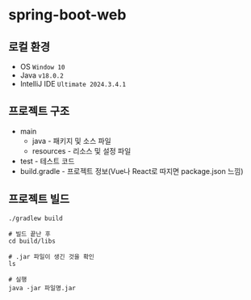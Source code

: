 # spring-boot-web

## 로컬 환경

- OS `Window 10`
- Java `v18.0.2`
- IntelliJ IDE `Ultimate 2024.3.4.1`

## 프로젝트 구조

- main
    - java - 패키지 및 소스 파일
    - resources - 리소스 및 설정 파일
- test - 테스트 코드
- build.gradle - 프로젝트 정보(Vue나 React로 따지면 package.json 느낌)

## 프로젝트 빌드

```shell
./gradlew build

# 빌드 끝난 후
cd build/libs

# .jar 파일이 생긴 것을 확인
ls 

# 실행
java -jar 파일명.jar 
```